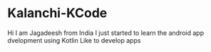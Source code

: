 # Kalanchi-KCode
Hi I am Jagadeesh from India
I just started to learn the android app dvelopment using Kotlin
Like to develop apps 
